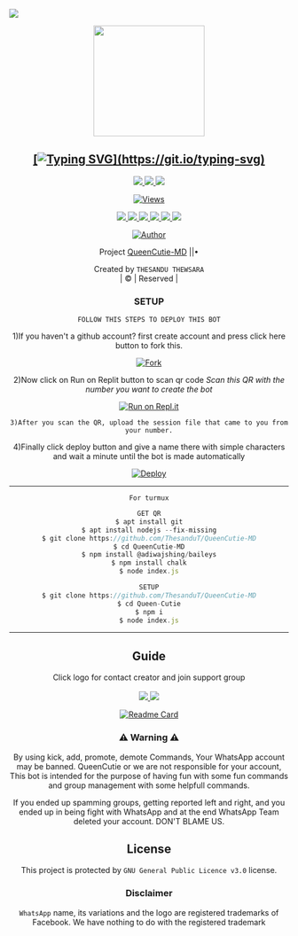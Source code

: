 <a href="https://github.com/ThesanduT"><img src="https://i.ibb.co/THJ5TMw/Queen-Cutie-Thesandu.gif" border="0"></a>
<div align="center">




<div align="center">
  <a href="https://ibb.co/48VDYf7"><img src="https://i.ibb.co/fkxKnS2/Queen-Cutie.jpg""width="200" height="200"/>
    <p align="center">
    
    
## [![Typing SVG](https://readme-typing-svg.herokuapp.com?font=Lemon+milk&color=DB2748&lines=Welcome+to+QueenCutie-MD+whatsapp+bot...;Create+by+Thesandu+Thewsara...;Added+more+features...;Thank+you+for+choosing+QueenCutie...)](https://git.io/typing-svg)

<p align="center">
  <a href="https://github.com/ThesanduT/QueenCutie-MD/fork">
    <img src="https://img.shields.io/github/forks/ThesanduT/QueenCutie-MD?label=Fork&style=social">
    
  </a>
  <a href="https://github.com/ThesanduT/QueenCutie-MD/stargazers">
    <img src="https://img.shields.io/github/stars/ThesanduT/QueenCutie-MD?style=social">
  </a>
  <a href="https://github.com/ThesanduT/QueenCutie-MD/commits/main">
    <img src="https://img.shields.io/github/commit-activity/m/ThesanduT/QueenCutie-MD?style=social">
  </a>
</p>
    
<a href="https://github.com/ThesanduT/QueenCutie-MD">
    <img src="https://hits.seeyoufarm.com/api/count/incr/badge.svg?url=https%3A%2F%2Fgithub.com%2FThesanduT%2FQueenCutie-MD&count_bg=%2379C83D&title_bg=%23555555&icon=gitpod.svg&icon_color=%23E7E7E7&title=Views&edge_flat=false" alt="Views"/></a>

<p align="center">
  <a href="httsp://github.com/ThesanduT/QueenCutie-MD">
    <img src="https://img.shields.io/github/repo-size/ThesanduT/QueenCutie-MD?color=rgb&label=Repo%20Size&style=plastic">

  </a>
  <a href="httsp://github.com/ThesanduT/QueenCutie-MD">
    <img src="https://img.shields.io/codefactor/grade/github/phaticusthiccy/WhatsAsenaDuplicated?color=rgb&label=Code%20Quality&style=plastic">

  </a>
  <a href="https://github.com/ThesanduT/QueenCutie-MD/blob/master/LICENSE">
    <img src="https://img.shields.io/github/license/ThesanduT/QueenCutie-MD?color=rgb&label=Lisance&style=plastic">

  </a>
  <a href="https://github.com/ThesanduT/QueenCutie-MD">
    <img src="https://img.shields.io/github/languages/top/ThesanduT/QueenCutie-MD?color=rgb&label=Javascript&style=plastic">

  </a>
  <a href="https://github.com/ThesanduT">
    <img src="https://img.shields.io/static/v1?label=Author&message=Thesandu&color=rgb&style=plastic">

  </a>
  <a href="https://api.whatsapp.com/send?phone=+94778763517">
    <img src="https://img.shields.io/badge/Whatsapp-Queen%20Cutie-yellow&style=plastic">

  </a>
</p>

  <p align="center">
<a href="https://github.com/ThesanduT"><img title="Author" src="https://img.shields.io/badge/Author-Thesandu-cyberchekuthan/Amalser_v2?color=red&style=for-the-badge&logo=whatsapp"></a>
</p>
</div>
<p align="center">
Project <a href="https://github.com/ThesanduT">QueenCutie-MD</a> ||•

Created by `THESANDU THEWSARA`
       <br>
       | © |
        Reserved |
    <br> 
</p>

 ### SETUP
    
 `FOLLOW THIS STEPS TO DEPLOY THIS BOT`
 
 
 1)If you haven't a github account? first create account and press click here button to fork this.
 
[![Fork](https://th.bing.com/th/id/R.584cd86306256f7f5c17537ff84bbc0d?rik=1EXIR1Xzuzl3FQ&riu=http%3a%2f%2fwww.agravat.com%2fwp-content%2fuploads%2f2011%2f12%2fBlue.jpg&ehk=c3ImSIfTU%2fXB1nXL0EcNp6iOlGVFKPCfNDL9AjFdKws%3d&risl=&pid=ImgRaw&r=0)](https://github.com/ThesanduT/QueenCutie-MD/fork)
 
 2)Now click on Run on Replit button to scan qr code *Scan this QR with the number you want to create the bot*
 
[![Run on Repl.it](https://repl.it/badge/github/quiec/whatsAlfa)](https://replit.com/@ThesanduT/QueenCutieMD)

 `3)After you scan the QR, upload the session file that came to you from your number.`
  
 4)Finally click deploy button and give a name there with simple characters and wait a minute until the bot is made automatically   
  
[![Deploy](https://www.herokucdn.com/deploy/button.svg)](https://heroku.com/deploy?template=https://github.com/ThesanduT/QueenCutie-MD) 

  
----

 `For turmux`
```js
GET QR
$ apt install git
$ apt install nodejs --fix-missing
$ git clone https://github.com/ThesanduT/QueenCutie-MD
$ cd QueenCutie-MD
$ npm install @adiwajshing/baileys
$ npm install chalk
$ node index.js
```
      
```js
SETUP
$ git clone https://github.com/ThesanduT/QueenCutie-MD
$ cd Queen-Cutie
$ npm i
$ node index.js
```

----

##  Guide
Click logo for contact creator and join support group
    <br>
<br>
  <a href="https://api.whatsapp.com/send?phone=+94778763517"><img src="https://img.shields.io/badge/CONTACT CREATOR-25D366?style=for-the-badge&logo=whatsapp&logoColor=white" />
  <a href="https://chat.whatsapp.com/IiJaP6ZWQkrAD3zqw5IIG7"><img src="https://img.shields.io/badge/JOIN GROUP-25D366?style=for-the-badge&logo=whatsapp&logoColor=white" />
  <div align="center">
       
  [![Readme Card](https://github-readme-stats.vercel.app/api/pin/?username=ThesanduT&repo=QueenCutie-MD&theme=nightowl)](https://github.com/ThesanduT/QueenCutie-MD)
  </div>
    
### ⚠ Warning ⚠


By using kick, add, promote, demote Commands, Your WhatsApp account may be banned.
QueenCutie or we are not responsible for your account, 
This bot is intended for the purpose of having fun with some fun commands 
and group management with some helpfull commands.

If  you ended up spamming groups, getting reported left and right, 
and you ended up in being fight with WhatsApp
and at the end WhatsApp Team deleted your account. DON'T BLAME US.
    

## License
This project is protected by `GNU General Public Licence v3.0` license.

### Disclaimer
`WhatsApp` name, its variations and the logo are registered trademarks of Facebook. We have nothing to do with the registered trademark
